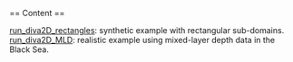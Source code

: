 == Content ==

[run_diva2D_rectangles](./run_diva2D_rectangles.ipynb): synthetic example with rectangular sub-domains.
[run_diva2D_MLD](./run_diva2D_MLD.ipynb): realistic example using mixed-layer depth data in the Black Sea. 
